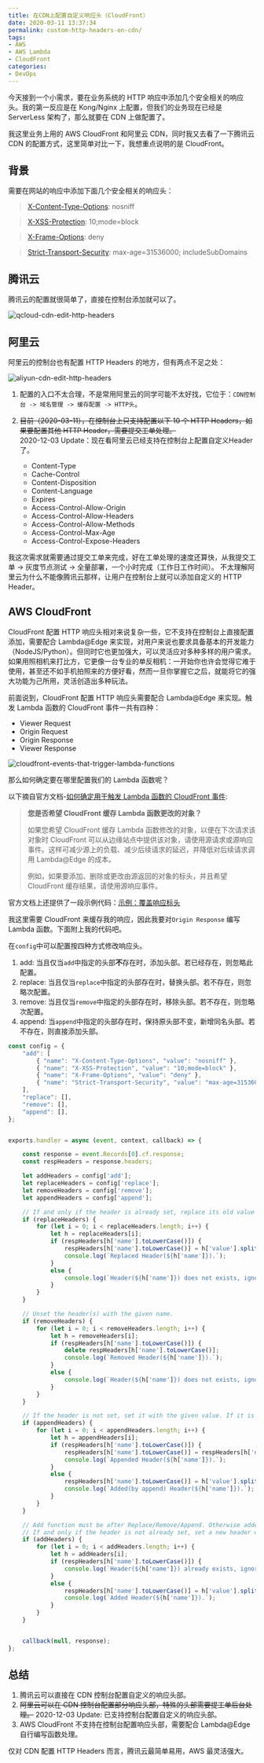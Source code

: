 ```yaml
---
title: 在CDN上配置自定义响应头（CloudFront）
date: 2020-03-11 13:37:34
permalink: custom-http-headers-on-cdn/
tags:
- AWS
- AWS Lambda
- CloudFront
categories:
- DevOps
---
```


今天接到一个小需求，要在业务系统的 HTTP 响应中添加几个安全相关的响应头。我的第一反应是在 Kong/Nginx 上配置，但我们的业务现在已经是 ServerLess 架构了，那么就要在 CDN 上做配置了。

我这里业务上用的 AWS CloudFront 和阿里云 CDN，同时我又去看了一下腾讯云 CDN 的配置方式，这里简单对比一下，我想重点说明的是 CloudFront。
<!--more-->

## 背景

需要在网站的响应中添加下面几个安全相关的响应头：


> [X-Content-Type-Options](https://developer.mozilla.org/docs/Web/HTTP/Headers/X-Content-Type-Options): nosniff

> [X-XSS-Protection](https://developer.mozilla.org/zh-CN/docs/Web/HTTP/Headers/X-XSS-Protection): 10;mode=block

> [X-Frame-Options](https://developer.mozilla.org/zh-CN/docs/Web/HTTP/X-Frame-Options): deny

> [Strict-Transport-Security](https://developer.mozilla.org/docs/Web/HTTP/Headers/Strict-Transport-Security): max-age=31536000; includeSubDomains

## 腾讯云

腾讯云的配置就很简单了，直接在控制台添加就可以了。

![qcloud-cdn-edit-http-headers](https://blog-1252856176.file.myqcloud.com/post/custom-http-headers-on-cdn/qcloud-cdn-edit-http-headers.png)

## 阿里云

阿里云的控制台也有配置 HTTP Headers 的地方，但有两点不足之处：

![aliyun-cdn-edit-http-headers](https://blog-1252856176.file.myqcloud.com/post/custom-http-headers-on-cdn/aliyun-cdn-edit-http-headers.png)

1. 配置的入口不太合理，不是常用阿里云的同学可能不太好找，它位于：`CDN控制台 -> 域名管理 -> 缓存配置 -> HTTP头`。
2. ~~目前（2020-03-11），在控制台上只支持配置以下 10 个 HTTP Headers，如果要配置其他 HTTP Header，需要提交工单处理。~~  
2020-12-03 Update：现在看阿里云已经支持在控制台上配置自定义Header了。

    - Content-Type
    - Cache-Control
    - Content-Disposition
    - Content-Language
    - Expires
    - Access-Control-Allow-Origin
    - Access-Control-Allow-Headers
    - Access-Control-Allow-Methods
    - Access-Control-Max-Age
    - Access-Control-Expose-Headers

我这次需求就需要通过提交工单来完成，好在工单处理的速度还算快，从我提交工单 -> 灰度节点测试 -> 全量部署，一个小时完成（工作日工作时间）。 不太理解阿里云为什么不能像腾讯云那样，让用户在控制台上就可以添加自定义的 HTTP Header。

## AWS CloudFront

CloudFront 配置 HTTP 响应头相对来说复杂一些，它不支持在控制台上直接配置添加，需要配合 Lambda@Edge 来实现，对用户来说也要求具备基本的开发能力（NodeJS/Python）。但同时它也更加强大，可以灵活应对多种多样的用户需求。如果用照相机来打比方，它更像一台专业的单反相机：一开始你也许会觉得它难于使用，甚至还不如手机拍照来的方便好看，然而一旦你掌握它之后，就能将它的强大功能为己所用，灵活创造出多种玩法。

前面说到，CloudFront 配置 HTTP 响应头需要配合 Lambda@Edge 来实现。触发 Lambda 函数的 CloudFront 事件一共有四种：

- Viewer Request
- Origin Request
- Origin Response
- Viewer Response

![cloudfront-events-that-trigger-lambda-functions](https://docs.aws.amazon.com/zh_cn/lambda/latest/dg/images/cloudfront-events-that-trigger-lambda-functions.png)

那么如何确定要在哪里配置我们的 Lambda 函数呢？

以下摘自官方文档-[如何确定用于触发 Lambda 函数的 CloudFront 事件](https://docs.aws.amazon.com/zh_cn/AmazonCloudFront/latest/DeveloperGuide/lambda-how-to-choose-event.html):
> **您是否希望 CloudFront 缓存 Lambda 函数更改的对象？**
>
>    如果您希望 CloudFront 缓存 Lambda 函数修改的对象，以便在下次请求该对象时 CloudFront 可以从边缘站点中提供该对象，请使用源请求或源响应事件。这样可减少源上的负载、减少后续请求的延迟，并降低对后续请求调用 Lambda@Edge 的成本。
>
>    例如，如果要添加、删除或更改由源返回的对象的标头，并且希望 CloudFront 缓存结果，请使用源响应事件。

官方文档上还提供了一段示例代码：[示例：覆盖响应标头](https://docs.aws.amazon.com/zh_cn/AmazonCloudFront/latest/DeveloperGuide/lambda-examples.html#lambda-examples-overriding-response-header)


我这里需要 CloudFront 来缓存我的响应，因此我要对`Origin Response` 编写 Lambda 函数。下面附上我的代码吧。

在`config`中可以配置按四种方式修改响应头。
1. add: 当且仅当`add`中指定的头部**不**存在时，添加头部。若已经存在，则忽略此配置。
2. replace: 当且仅当`replace`中指定的头部存在时，替换头部。若不存在，则忽略次配置。
3. remove: 当且仅当`remove`中指定的头部存在时，移除头部。若不存在，则忽略次配置。
4. append: 当`append`中指定的头部存在时，保持原头部不变，新增同名头部。若不存在，则直接添加头部。

```javascript
const config = {
    "add": [
        { "name": "X-Content-Type-Options", "value": "nosniff" },
        { "name": "X-XSS-Protection", "value": "10;mode=block" },
        { "name": "X-Frame-Options", "value": "deny" },
        { "name": "Strict-Transport-Security", "value": "max-age=31536000;includeSubDomains" }
    ],
    "replace": [],
    "remove": [],
    "append": [],
};


exports.handler = async (event, context, callback) => {

    const response = event.Records[0].cf.response;
    const respHeaders = response.headers;

    let addHeaders = config['add'];
    let replaceHeaders = config['replace'];
    let removeHeaders = config['remove'];
    let appendHeaders = config['append'];

    // If and only if the header is already set, replace its old value with the new one. Ignored if the header is not already set.
    if (replaceHeaders) {
        for (let i = 0; i < replaceHeaders.length; i++) {
            let h = replaceHeaders[i];
            if (respHeaders[h['name'].toLowerCase()]) {
                respHeaders[h['name'].toLowerCase()] = h['value'].split(',').map((v) => { return { 'key': h['name'], 'value': v.trim() } });
                console.log(`Replaced Header(${h['name']}).`);
            }
            else {
                console.log(`Header(${h['name']}) does not exists, ignore replacing.`);
            }
        }
    }

    // Unset the header(s) with the given name.
    if (removeHeaders) {
        for (let i = 0; i < removeHeaders.length; i++) {
            let h = removeHeaders[i];
            if (respHeaders[h['name'].toLowerCase()]) {
                delete respHeaders[h['name'].toLowerCase()];
                console.log(`Removed Header(${h['name']}).`);
            }
            else {
                console.log(`Header(${h['name']}) does not exists, ignore removing.`);
            }
        }
    }

    // If the header is not set, set it with the given value. If it is already set, a new header with the same name and the new value will be set.
    if (appendHeaders) {
        for (let i = 0; i < appendHeaders.length; i++) {
            let h = appendHeaders[i];
            if (respHeaders[h['name'].toLowerCase()]) {
                respHeaders[h['name'].toLowerCase()] = respHeaders[h['name'].toLowerCase()].concat(h['value'].split(',').map((v) => { return { 'key': h['name'], 'value': v.trim() } }));
                console.log(`Appended Header(${h['name']}).`);
            }
            else {
                respHeaders[h['name'].toLowerCase()] = h['value'].split(',').map((v) => { return { 'key': h['name'], 'value': v.trim() } });
                console.log(`Added(by append) Header(${h['name']}).`);
            }
        }
    }

    // Add function must be after Replace/Remove/Append. Otherwise added headers may be overwritten.
    // If and only if the header is not already set, set a new header with the given value. Ignored if the header is already set.
    if (addHeaders) {
        for (let i = 0; i < addHeaders.length; i++) {
            let h = addHeaders[i];
            if (respHeaders[h['name'].toLowerCase()]) {
                console.log(`Header(${h['name']}) already exists, ignore adding.`);
            }
            else {
                respHeaders[h['name'].toLowerCase()] = h['value'].split(',').map((v) => { return { 'key': h['name'], 'value': v.trim() } });
                console.log(`Added Header(${h['name']}).`);
            }
        }
    }


    callback(null, response);
};
```

## 总结

1. 腾讯云可以直接在 CDN 控制台配置自定义的响应头部。
2. ~~阿里云可以在 CDN 控制台配置部分响应头部，特殊的头部需要提工单后台处理。~~ 2020-12-03 Update: 已支持控制台配置自定义的响应头部。
3. AWS CloudFront 不支持在控制台配置响应头部，需要配合 Lambda@Edge 自行编写函数处理。

仅对 CDN 配置 HTTP Headers 而言，腾讯云最简单易用，AWS 最灵活强大。
